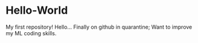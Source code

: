 # Hello-World
My first repository!
Hello...
Finally on github in quarantine;
Want to improve my ML coding skills.

